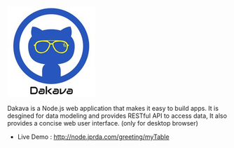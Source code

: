 [![](https://raw.githubusercontent.com/zhongwf/dakava/master/assets/images/logo_small.jpg)](http://node.jprda.com/greeting/myTable#!)

Dakava is a Node.js web application that makes it easy to build apps. It is desgined for data modeling and provides RESTful API to access data,  It also provides a concise web user interface. (only for desktop browser)  

* Live Demo : http://node.jprda.com/greeting/myTable
